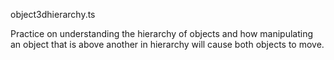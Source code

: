 object3dhierarchy.ts

Practice on understanding the hierarchy of objects and how manipulating an object that is above another in hierarchy will cause both objects to move.
